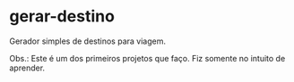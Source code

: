 # gerar-destino
Gerador simples de destinos para viagem.

Obs.: Este é um dos primeiros projetos que faço.
Fiz somente no intuito de aprender.
